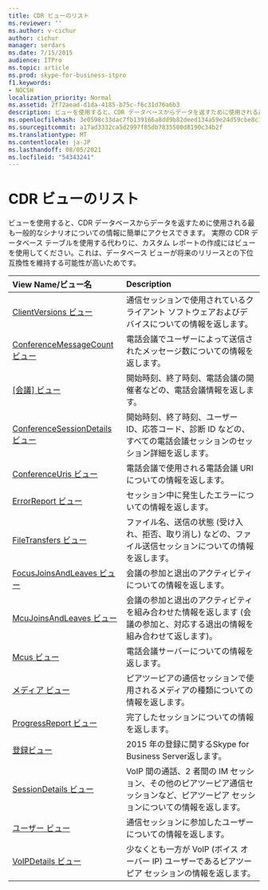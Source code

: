 ```yaml
---
title: CDR ビューのリスト
ms.reviewer: ''
ms.author: v-cichur
author: cichur
manager: serdars
ms.date: 7/15/2015
audience: ITPro
ms.topic: article
ms.prod: skype-for-business-itpro
f1.keywords:
- NOCSH
localization_priority: Normal
ms.assetid: 2f72aead-d1da-4185-b75c-f6c31d76a6b3
description: ビューを使用すると、CDR データベースからデータを返すために使用される最も一般的なシナリオについての情報に簡単にアクセスできます。 実際の CDR データベース テーブルを使用する代わりに、カスタム レポートの作成にはビューを使用してください。これは、データベース ビューが将来のリリースとの下位互換性を維持する可能性が高いためです。
ms.openlocfilehash: 3e0598c33dac7fb139166a8dd9b82deed134a59e24d59cbe8c1884778cb627a8
ms.sourcegitcommit: a17ad3332ca5d2997f85db7835500d8190c34b2f
ms.translationtype: MT
ms.contentlocale: ja-JP
ms.lasthandoff: 08/05/2021
ms.locfileid: "54343241"
---
```

# <a name="list-of-cdr-views"></a>CDR ビューのリスト
 
ビューを使用すると、CDR データベースからデータを返すために使用される最も一般的なシナリオについての情報に簡単にアクセスできます。 実際の CDR データベース テーブルを使用する代わりに、カスタム レポートの作成にはビューを使用してください。これは、データベース ビューが将来のリリースとの下位互換性を維持する可能性が高いためです。
  
|**View Name/ビュー名**|**Description**|
|:-----|:-----|
|[ClientVersions ビュー](clientversions-0.md) <br/> |通信セッションで使用されているクライアント ソフトウェアおよびデバイスについての情報を返します。  <br/> |
|[ConferenceMessageCount ビュー](conferencemessagecount-0.md) <br/> |電話会議でユーザーによって送信されたメッセージ数についての情報を返します。  <br/> |
|[[会議] ビュー](conferences-0.md) <br/> |開始時刻、終了時刻、電話会議の開催者などの、電話会議情報を返します。  <br/> |
|[ConferenceSessionDetails ビュー](conferencesessiondetails.md) <br/> |開始時刻、終了時刻、ユーザー ID、応答コード、診断 ID などの、すべての電話会議セッションのセッション詳細を返します。  <br/> |
|[ConferenceUris ビュー](conferenceuris-0.md) <br/> |電話会議で使用される電話会議 URI についての情報を返します。  <br/> |
|[ErrorReport ビュー](errorreport-0.md) <br/> |セッション中に発生したエラーについての情報を返します。  <br/> |
|[FileTransfers ビュー](filetransfers.md) <br/> |ファイル名、送信の状態 (受け入れ、拒否、取り消し) などの、ファイル送信セッションについての情報を返します。  <br/> |
|[FocusJoinsAndLeaves ビュー](focusjoinsandleaves-0.md) <br/> |会議の参加と退出のアクティビティについての情報を返します。  <br/> |
|[McuJoinsAndLeaves ビュー](mcujoinsandleaves-0.md) <br/> |会議の参加と退出のアクティビティを組み合わせた情報を返します (会議の参加と、対応する退出の情報を組み合わせて返します)。  <br/> |
|[Mcus ビュー](mcus-0.md) <br/> |電話会議サーバーについての情報を返します。  <br/> |
|[メディア ビュー](media-0.md) <br/> |ピアツーピアの通信セッションで使用されるメディアの種類についての情報を返します。  <br/> |
|[ProgressReport ビュー](progressreport-0.md) <br/> |完了したセッションについての情報を返します。  <br/> |
|[登録ビュー](registration-0.md) <br/> |2015 年の登録に関するSkype for Business Server返します。  <br/> |
|[SessionDetails ビュー](sessiondetails-0.md) <br/> |VoIP 間の通話、2 者間の IM セッション、その他のピアツーピア通信セッションなど、ピアツーピア セッションについての情報を返します。  <br/> |
|[ユーザー ビュー](user.md) <br/> |通信セッションに参加したユーザーについての情報を返します。  <br/> |
|[VoIPDetails ビュー](voipdetails.md) <br/> |少なくとも一方が VoIP (ボイス オーバー IP) ユーザーであるピアツーピア セッションの情報を返します。  <br/> |
   

